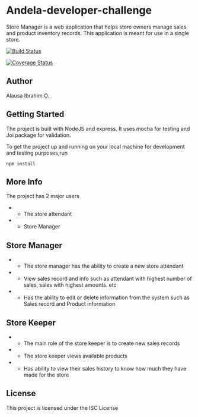 # Andela-developer-challenge
Store Manager is a web application that helps store owners manage sales and product inventory
records. This application is meant for use in a single store.

[![Build Status](https://travis-ci.com/tosinibrahim96/andela-developer-challenge.svg?branch=development)](https://travis-ci.com/tosinibrahim96/andela-developer-challenge)

[![Coverage Status](https://coveralls.io/repos/github/tosinibrahim96/andela-developer-challenge/badge.svg?branch=ch-add-cli-%23161178874)](https://coveralls.io/github/tosinibrahim96/andela-developer-challenge?branch=ch-add-cli-%23161178874)

## Author 
Alausa Ibrahim O.

## Getting Started
The project is built with NodeJS and express. It uses mocha for testing and Joi package for validation.

To get the project up and running on your local machine for development and testing purposes,run 
```
npm install
```

## More Info
The project has 2 major users
* - The store attendant
* - Store Manager

## Store Manager 
* - The store manager has the ability to create a new store attendant
* - View sales record and info such as attendant with highest number of sales, sales with highest amounts. etc
* - Has the ability to edit or delete information from the system such as Sales record and Product information

## Store Keeper
* - The main role of the store keeper is to create new sales records
* - The store keeper views available products
* - Has ability to view their sales history to know how much they have made for the store

## License
This project is licensed under the ISC License
